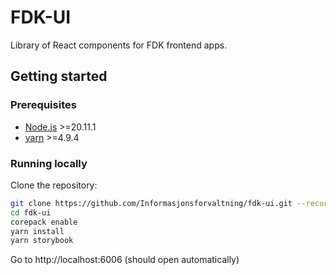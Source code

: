 # FDK-UI

Library of React components for FDK frontend apps.

## Getting started

### Prerequisites

- [Node.js](https://nodejs.org/en/download/) >=20.11.1
- [yarn](https://yarnpkg.com/getting-started/install) >=4.9.4

### Running locally

Clone the repository:

```bash
git clone https://github.com/Informasjonsforvaltning/fdk-ui.git --recurse-submodules
cd fdk-ui
corepack enable
yarn install
yarn storybook
```

Go to http://localhost:6006 (should open automatically)